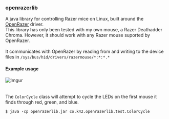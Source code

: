 ### openrazerlib<br>

A java library for controlling Razer mice on Linux, built around the [OpenRazer](https://openrazer.github.io/) driver.
<br>
This library has only been tested with my own mouse, a Razer Deathadder Chroma. However, it should work with any Razer mouse suported by OpenRazer.
<br>
<br>
It communicates with OpenRazer by reading from and writing to the device files in `/sys/bus/hid/drivers/razermouse/*:*:*.*`
#### Example usage

![Imgur](https://i.imgur.com/VSSLUyO.png)
<br>
<br>
<br>
The `ColorCycle` class will attempt to cycle the LEDs on the first mouse it finds through red, green, and blue.
```
$ java -cp openrazerlib.jar co.k42.openrazerlib.test.ColorCycle
```